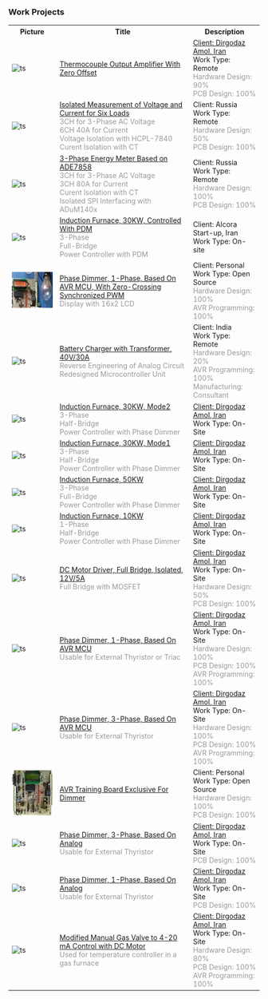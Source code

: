 ### Work Projects
<table>
 <tr>
    <th>Picture</th>
    <th>Title</th>
    <th>Description</th>
 </tr>

 <tr>
    <td>
        <img src="https://s32.picofile.com/file/8477570200/Album.png"
        alt="ts"
        width="150"
        height="149"
        />    
    </td>
    <td>
        <a href="Freelance_DirgodazAmol_ThermocoupleOutputAmplifierWithZeroOffset.md" target="_top">
        <span>Thermocouple Output Amplifier With Zero Offset</span>
        </a> <br />
    </td>
    <td>
	<a href="https://dirgodazamol.com/en/" target="_top">
        <span>Client: Dirgodaz Amol, Iran</span>
        </a> <br />
        Work Type: Remote<br />
        <span style="color:#999">Hardware Design: 90%</span> <br />
        <span style="color:#999">PCB Design: 100%</span> <br />
    </td>
 </tr>

 <tr>
    <td>
        <img src="https://s32.picofile.com/file/8477565226/Album.png"
        alt="ts"
        width="150"
        height="78"
        />    
    </td>
    <td>
        <a href="Freelance_Russia_IsolatedMeasurementOfVoltageAndCurrentFor6Loads.md" target="_top">
        <span>Isolated Measurement of Voltage and Current for Six Loads</span>
        </a> <br />
        <span style="color:#999">3CH for 3-Phase AC Voltage</span> <br />
	<span style="color:#999">6CH 40A for Current</span> <br />
	<span style="color:#999">Voltage Isolation with HCPL-7840</span> <br />
	<span style="color:#999">Curent Isolation with CT</span> <br />
    </td>
    <td>
        Client: Russia<br />
        Work Type: Remote<br />
        <span style="color:#999">Hardware Design: 50%</span> <br />
        <span style="color:#999">PCB Design: 100%</span> <br />
    </td>
  </tr>

 <tr>
    <td>
        <img src="https://s32.picofile.com/file/8477565368/Album.png"
        alt="ts"
        width="150"
        height="140"
        />    
    </td>
    <td>
        <a href="Freelance_Russia_3PhaseEnergyMeterBasedOnADE7858.md" target="_top">
        <span>3-Phase Energy Meter Based on ADE7858</span>
        </a> <br />
        <span style="color:#999">3CH for 3-Phase AC Voltage</span> <br />
	<span style="color:#999">3CH 80A for Current</span> <br />
	<span style="color:#999">Curent Isolation with CT</span> <br />
        <span style="color:#999">Isolated SPI Interfacing with ADuM140x</span> <br />
    </td>
    <td>
        Client: Russia<br />
        Work Type: Remote<br />
        <span style="color:#999">Hardware Design: 100%</span> <br />
        <span style="color:#999">PCB Design: 100%</span> <br />
    </td>
  </tr>

 <tr>
    <td>
        <img src="https://s32.picofile.com/file/8477571426/Album.png"
        alt="ts"
        width="150"
        height="114"
        />    
    </td>
    <td>
        <a href="Alcora_InductionFurnace_30KW_ControlledWithPDM.md" target="_top">
        <span>Induction Furnace, 30KW, Controlled With PDM
</span>
        </a> <br />
        <span style="color:#999">3-Phase</span><br />
        <span style="color:#999">Full-Bridge</span><br />
        <span style="color:#999">Power Controller with PDM</span><br />
    </td>
    <td>
        Client: Alcora Start-up, Iran<br />
        Work Type: On-site<br />
    </td>
  </tr>

 <tr>
    <td>
        <img src="https://github.com/AliRezaJoodi/AVR_Projects/raw/main/PhaseDimmer_1Phase_LCD/Pictures/Album.jpg"
        alt="ts"
        width="150"
        height="72"
        />    
    </td>
    <td>
        <a href="https://github.com/AliRezaJoodi/AVR_Projects/blob/main/PhaseDimmer_1Phase_LCD" target="_top">
        <span>Phase Dimmer, 1-Phase, Based On AVR MCU, With Zero-Crossing Synchronized PWM
</span>
        </a> <br />
        <span style="color:#999">Display with 16x2 LCD</span> <br />
    </td>
    <td>
        Client: Personal<br />
        Work Type: Open Source<br />
        <span style="color:#999">Hardware Design: 100%</span> <br />
        <span style="color:#999">AVR Programming: 100%</span> <br />
    </td>
  </tr>

 <tr>
    <td>
        <img src="https://s32.picofile.com/file/8477598650/Album.png"
        alt="ts"
        width="150"
        height="114"
        />    
    </td>
    <td>
        <a href="Freelance_India_BatteryChargerWithTransformer.md" target="_top">
        <span>Battery Charger with Transformer, 40V/30A
</span>
        </a> <br />
        <span style="color:#999">Reverse Engineering of Analog Circuit</span> <br />
        <span style="color:#999">Redesigned Microcontroller Unit</span> <br />
    </td>
    <td>
        Client: India<br />
        Work Type: Remote<br />
        <span style="color:#999">Hardware Design: 20%</span> <br />
        <span style="color:#999">AVR Programming: 100%</span> <br />
        <span style="color:#999">Manufacturing: Consultant</span> <br />
    </td>
  </tr>

 <tr>
    <td>
        <img src="https://s32.picofile.com/file/8477640334/Album.jpg"
        alt="ts"
        width="150"
        height="82"
        />    
    </td>
    <td>
        <a href="DirgodazAmol_InductionFurnace_30KW_Model2.md" target="_top">
        <span>Induction Furnace, 30KW, Mode2</span>
        </a> <br />
        <span style="color:#999">3-Phase</span> <br />
        <span style="color:#999">Half-Bridge</span> <br />
        <span style="color:#999">Power Controller with Phase Dimmer</span> <br />
    </td>
    <td>
	<a href="https://dirgodazamol.com/en/" target="_top">
        <span>Client: Dirgodaz Amol, Iran</span>
        </a> <br />
        Work Type: On-Site<br />
    </td>
 </tr>
 
  <tr>
    <td>
        <img src="https://s32.picofile.com/file/8477663918/Album.jpg"
        alt="ts"
        width="150"
        height="106"
        />    
    </td>
    <td>
        <a href="DirgodazAmol_InductionFurnace_30KW_Model1.md" target="_top">
        <span>Induction Furnace, 30KW, Mode1</span>
        </a> <br />
        <span style="color:#999">3-Phase</span> <br />
        <span style="color:#999">Half-Bridge</span> <br />
        <span style="color:#999">Power Controller with Phase Dimmer</span> <br />
    </td>
    <td>
	<a href="https://dirgodazamol.com/en/" target="_top">
        <span>Client: Dirgodaz Amol, Iran</span>
        </a> <br />
        Work Type: On-Site<br />
    </td>
 </tr>

  <tr>
    <td>
        <img src="https://s32.picofile.com/file/8477705692/Album.jpg"
        alt="ts"
        width="150"
        height="119"
        />    
    </td>
    <td>
        <a href="DirgodazAmol_InductionFurnace_50KW.md" target="_top">
        <span>Induction Furnace, 50KW</span>
        </a> <br />
        <span style="color:#999">3-Phase</span> <br />
        <span style="color:#999">Full-Bridge</span> <br />
        <span style="color:#999">Power Controller with Phase Dimmer</span> <br />
    </td>
    <td>
	<a href="https://dirgodazamol.com/en/" target="_top">
        <span>Client: Dirgodaz Amol, Iran</span>
        </a> <br />
        Work Type: On-Site<br />
    </td>
 </tr>

  <tr>
    <td>
        <img src="https://s32.picofile.com/file/8477816734/Album.jpg"
        alt="ts"
        width="150"
        height="139"
        />    
    </td>
    <td>
        <a href="DirgodazAmol_InductionFurnace_10KW.md" target="_top">
        <span>Induction Furnace, 10KW</span>
        </a> <br />
        <span style="color:#999">1-Phase</span> <br />
        <span style="color:#999">Half-Bridge</span> <br />
        <span style="color:#999">Power Controller with Phase Dimmer</span> <br />
    </td>
    <td>
	<a href="https://dirgodazamol.com/en/" target="_top">
        <span>Client: Dirgodaz Amol, Iran</span>
        </a> <br />
        Work Type: On-Site<br />
    </td>
 </tr>

  <tr>
    <td>
        <img src="https://s32.picofile.com/file/8477842718/Album.jpg"
        alt="ts"
        width="150"
        height="115"
        />    
    </td>
    <td>
        <a href="DirgodazAmol_DcMotorDriver_FullBridge_Isolated_12V5A.md" target="_top">
        <span>DC Motor Driver, Full Bridge, Isolated, 12V/5A</span>
        </a> <br />
        <span style="color:#999">Full Bridge with MOSFET</span> <br />
    </td>
    <td>
	<a href="https://dirgodazamol.com/en/" target="_top">
        <span>Client: Dirgodaz Amol, Iran</span>
        </a> <br />
        Work Type: On-Site<br />
        <span style="color:#999">Hardware Design: 50%</span> <br />
        <span style="color:#999">PCB Design: 100%</span> <br />
    </td>
 </tr>
 
   <tr>
    <td>
        <img src="https://s32.picofile.com/file/8477853768/Album.png"
        alt="ts"
        width="150"
        height="63"
        />    
    </td>
    <td>
        <a href="DirgodazAmol_PhaseDimmer_1Phase_BasedOnMCU.md" target="_top">
        <span>Phase Dimmer, 1-Phase, Based On AVR MCU</span>
        </a> <br />
        <span style="color:#999">Usable for External Thyristor or Triac</span> <br />
    </td>
    <td>
	<a href="https://dirgodazamol.com/en/" target="_top">
        <span>Client: Dirgodaz Amol, Iran</span>
        </a> <br />
        Work Type: On-Site<br />
        <span style="color:#999">Hardware Design: 100%</span> <br />
        <span style="color:#999">PCB Design: 100%</span> <br />
        <span style="color:#999">AVR Programming: 100%</span> <br />
    </td>
 </tr>
 
   <tr>
    <td>
        <img src="https://s32.picofile.com/file/8477872118/Album.jpg"
        alt="ts"
        width="150"
        height="107"
        />    
    </td>
    <td>
        <a href="DirgodazAmol_PhaseDimmer_3Phase_BasedOnMCU.md" target="_top">
        <span>Phase Dimmer, 3-Phase, Based On AVR MCU</span>
        </a> <br />
        <span style="color:#999">Usable for External Thyristor</span> <br />
    </td>
    <td>
	<a href="https://dirgodazamol.com/en/" target="_top">
        <span>Client: Dirgodaz Amol, Iran</span>
        </a> <br />
        Work Type: On-Site<br />
        <span style="color:#999">Hardware Design: 100%</span> <br />
        <span style="color:#999">PCB Design: 100%</span> <br />
        <span style="color:#999">AVR Programming: 100%</span> <br />
    </td>
 </tr> 

  <tr>
    <td>
        <img src="https://github.com/AliRezaJoodi/AVR_Projects/raw/main/TrainingBoardExclusiveForDimmer/Pictures/Album.jpg"
        alt="ts"
        width="151"
        height="95"
        />    
    </td>
    <td>
        <a href="https://github.com/AliRezaJoodi/AVR_Projects/tree/main/TrainingBoardExclusiveForDimmer" target="_top">
        <span>AVR Training Board Exclusive For Dimmer</span>
        </a> <br />
    </td>
    <td>
        Client: Personal<br />
        Work Type: Open Source<br />
        <span style="color:#999">Hardware Design: 100%</span> <br />
        <span style="color:#999">PCB Design: 100%</span> <br />
    </td>
  </tr>

   <tr>
    <td>
        <img src="https://s32.picofile.com/file/8477925792/Album.jpg"
        alt="ts"
        width="150"
        height="100"
        />    
    </td>
    <td>
        <a href="DirgodazAmol_PhaseDimmer_3Phase_BasedOnAnalog.md" target="_top">
        <span>Phase Dimmer, 3-Phase, Based On Analog</span>
        </a> <br />
        <span style="color:#999">Usable for External Thyristor</span> <br />
    </td>
    <td>
	<a href="https://dirgodazamol.com/en/" target="_top">
        <span>Client: Dirgodaz Amol, Iran</span>
        </a> <br />
        Work Type: On-Site<br />
        <span style="color:#999">PCB Design: 100%</span> <br />
    </td>
 </tr> 

   <tr>
    <td>
        <img src="https://s32.picofile.com/file/8477970576/Album.jpg"
        alt="ts"
        width="150"
        height="85"
        />    
    </td>
    <td>
        <a href="DirgodazAmol_PhaseDimmer_1Phase_BasedOnAnalog.md" target="_top">
        <span>Phase Dimmer, 1-Phase, Based On Analog</span>
        </a> <br />
        <span style="color:#999">Usable for External Thyristor</span> <br />
    </td>
    <td>
	<a href="https://dirgodazamol.com/en/" target="_top">
        <span>Client: Dirgodaz Amol, Iran</span>
        </a> <br />
        Work Type: On-Site<br />
        <span style="color:#999">PCB Design: 100%</span> <br />
    </td>
 </tr>

   <tr>
    <td>
        <img src="https://s32.picofile.com/file/8478046976/Album.png"
        alt="ts"
        width="150"
        height="78"
        />    
    </td>
    <td>
        <a href="DirgodazAmol_ControlledGasValveWith4to20mA.md" target="_top">
        <span>Modified Manual Gas Valve to 4-20 mA Control with DC Motor</span>
        </a> <br />
        <span style="color:#999">Used for temperature controller in a gas furnace</span> <br />
    </td>
    <td>
	<a href="https://dirgodazamol.com/en/" target="_top">
        <span>Client: Dirgodaz Amol, Iran</span>
        </a> <br />
        Work Type: On-Site<br />
        <span style="color:#999">Hardware Design: 80%</span> <br />
        <span style="color:#999">PCB Design: 100%</span> <br />
        <span style="color:#999">AVR Programming: 100%</span> <br />
    </td>
 </tr> 
 
</table>
